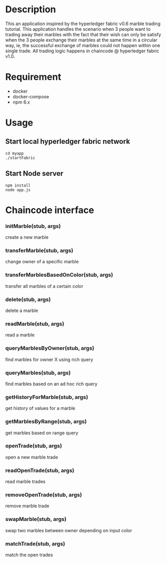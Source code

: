 # Description
This an application inspired by the hyperledger fabric v0.6 marble trading tutorial. This application handles the scenario when 3 people want to trading away their marbles with the fact that their wish can only be satisfy when the 3 people exchange their marbles at the same time in a circular way, ie, the successful exchange of marbles could not happen within one single trade. All trading logic happens in chaincode @ hyperledger fabric v1.0.

# Requirement 
- docker
- docker-compose
- npm 6.x

# Usage
## Start local hyperledger fabric network
```
cd myapp
./startFabric
```
## Start Node server
```
npm install
node app.js
```
# Chaincode interface
### initMarble(stub, args)
create a new marble
### transferMarble(stub, args)
change owner of a specific marble
### transferMarblesBasedOnColor(stub, args)
transfer all marbles of a certain color
### delete(stub, args)
delete a marble
### readMarble(stub, args)
read a marble
### queryMarblesByOwner(stub, args)
find marbles for owner X using rich query
### queryMarbles(stub, args)
find marbles based on an ad hoc rich query
### getHistoryForMarble(stub, args)
get history of values for a marble
### getMarblesByRange(stub, args)
get marbles based on range query
### openTrade(stub, args)
open a new marble trade
### readOpenTrade(stub, args)
read marble trades
### removeOpenTrade(stub, args)
remove marble trade
### swapMarble(stub, args)
swap two marbles between owner depending on input color
### matchTrade(stub, args)
match the open trades
